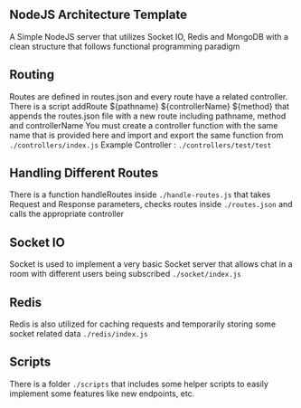## NodeJS Architecture Template 

A Simple NodeJS server that utilizes Socket IO, Redis and MongoDB with a clean structure 
that follows functional programming paradigm 

## Routing 
Routes are defined in routes.json and every route have a related controller. 
There is a script addRoute ${pathname} ${controllerName} ${method} that
appends the routes.json file with a new route including pathname, method and controllerName
You must create a controller function with the same name that is provided here and 
import and export the same function from `./controllers/index.js` 
Example Controller : `./controllers/test/test`

## Handling Different Routes
There is a function handleRoutes inside `./handle-routes.js` that takes Request and Response
parameters, checks routes inside `./routes.json` and calls the appropriate controller

## Socket IO
Socket is used to implement a very basic Socket server that allows chat in a room 
with different users being subscribed
`./socket/index.js`

## Redis 
Redis is also utilized for caching requests and temporarily storing some socket related data
`./redis/index.js`

## Scripts 
There is a folder `./scripts` that includes some helper scripts to easily implement some features like new endpoints, etc.
